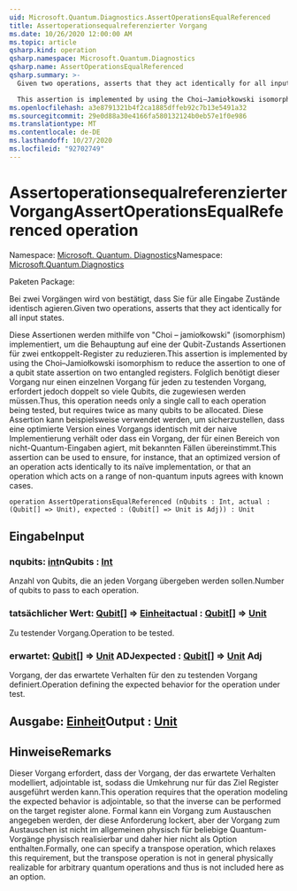 ```yaml
---
uid: Microsoft.Quantum.Diagnostics.AssertOperationsEqualReferenced
title: Assertoperationsequalreferenzierter Vorgang
ms.date: 10/26/2020 12:00:00 AM
ms.topic: article
qsharp.kind: operation
qsharp.namespace: Microsoft.Quantum.Diagnostics
qsharp.name: AssertOperationsEqualReferenced
qsharp.summary: >-
  Given two operations, asserts that they act identically for all input states.

  This assertion is implemented by using the Choi–Jamiołkowski isomorphism to reduce the assertion to one of a qubit state assertion on two entangled registers. Thus, this operation needs only a single call to each operation being tested, but requires twice as many qubits to be allocated. This assertion can be used to ensure, for instance, that an optimized version of an operation acts identically to its naïve implementation, or that an operation which acts on a range of non-quantum inputs agrees with known cases.
ms.openlocfilehash: a3e8791321b4f2ca1885dffeb92c7b13e5491a32
ms.sourcegitcommit: 29e0d88a30e4166fa580132124b0eb57e1f0e986
ms.translationtype: MT
ms.contentlocale: de-DE
ms.lasthandoff: 10/27/2020
ms.locfileid: "92702749"
---
```

# <a name="assertoperationsequalreferenced-operation"></a><span data-ttu-id="0b8f0-102">Assertoperationsequalreferenzierter Vorgang</span><span class="sxs-lookup"><span data-stu-id="0b8f0-102">AssertOperationsEqualReferenced operation</span></span>

<span data-ttu-id="0b8f0-103">Namespace: [Microsoft. Quantum. Diagnostics](xref:Microsoft.Quantum.Diagnostics)</span><span class="sxs-lookup"><span data-stu-id="0b8f0-103">Namespace: [Microsoft.Quantum.Diagnostics](xref:Microsoft.Quantum.Diagnostics)</span></span>

<span data-ttu-id="0b8f0-104">Paketen [](https://nuget.org/packages/)</span><span class="sxs-lookup"><span data-stu-id="0b8f0-104">Package: [](https://nuget.org/packages/)</span></span>


<span data-ttu-id="0b8f0-105">Bei zwei Vorgängen wird von bestätigt, dass Sie für alle Eingabe Zustände identisch agieren.</span><span class="sxs-lookup"><span data-stu-id="0b8f0-105">Given two operations, asserts that they act identically for all input states.</span></span>

<span data-ttu-id="0b8f0-106">Diese Assertionen werden mithilfe von "Choi – jamiołkowski" (isomorphism) implementiert, um die Behauptung auf eine der Qubit-Zustands Assertionen für zwei entkoppelt-Register zu reduzieren.</span><span class="sxs-lookup"><span data-stu-id="0b8f0-106">This assertion is implemented by using the Choi–Jamiołkowski isomorphism to reduce the assertion to one of a qubit state assertion on two entangled registers.</span></span>
<span data-ttu-id="0b8f0-107">Folglich benötigt dieser Vorgang nur einen einzelnen Vorgang für jeden zu testenden Vorgang, erfordert jedoch doppelt so viele Qubits, die zugewiesen werden müssen.</span><span class="sxs-lookup"><span data-stu-id="0b8f0-107">Thus, this operation needs only a single call to each operation being tested, but requires twice as many qubits to be allocated.</span></span>
<span data-ttu-id="0b8f0-108">Diese Assertion kann beispielsweise verwendet werden, um sicherzustellen, dass eine optimierte Version eines Vorgangs identisch mit der naive Implementierung verhält oder dass ein Vorgang, der für einen Bereich von nicht-Quantum-Eingaben agiert, mit bekannten Fällen übereinstimmt.</span><span class="sxs-lookup"><span data-stu-id="0b8f0-108">This assertion can be used to ensure, for instance, that an optimized version of an operation acts identically to its naïve implementation, or that an operation which acts on a range of non-quantum inputs agrees with known cases.</span></span>

```qsharp
operation AssertOperationsEqualReferenced (nQubits : Int, actual : (Qubit[] => Unit), expected : (Qubit[] => Unit is Adj)) : Unit
```


## <a name="input"></a><span data-ttu-id="0b8f0-109">Eingabe</span><span class="sxs-lookup"><span data-stu-id="0b8f0-109">Input</span></span>

### <a name="nqubits--int"></a><span data-ttu-id="0b8f0-110">nqubits: [int](xref:microsoft.quantum.lang-ref.int)</span><span class="sxs-lookup"><span data-stu-id="0b8f0-110">nQubits : [Int](xref:microsoft.quantum.lang-ref.int)</span></span>

<span data-ttu-id="0b8f0-111">Anzahl von Qubits, die an jeden Vorgang übergeben werden sollen.</span><span class="sxs-lookup"><span data-stu-id="0b8f0-111">Number of qubits to pass to each operation.</span></span>


### <a name="actual--qubit--unit"></a><span data-ttu-id="0b8f0-112">tatsächlicher Wert: [Qubit](xref:microsoft.quantum.lang-ref.qubit)[] => [Einheit](xref:microsoft.quantum.lang-ref.unit)</span><span class="sxs-lookup"><span data-stu-id="0b8f0-112">actual : [Qubit](xref:microsoft.quantum.lang-ref.qubit)[] => [Unit](xref:microsoft.quantum.lang-ref.unit)</span></span> 

<span data-ttu-id="0b8f0-113">Zu testender Vorgang.</span><span class="sxs-lookup"><span data-stu-id="0b8f0-113">Operation to be tested.</span></span>


### <a name="expected--qubit--unit-adj"></a><span data-ttu-id="0b8f0-114">erwartet: [Qubit](xref:microsoft.quantum.lang-ref.qubit)[] => [Unit](xref:microsoft.quantum.lang-ref.unit) ADJ</span><span class="sxs-lookup"><span data-stu-id="0b8f0-114">expected : [Qubit](xref:microsoft.quantum.lang-ref.qubit)[] => [Unit](xref:microsoft.quantum.lang-ref.unit) Adj</span></span>

<span data-ttu-id="0b8f0-115">Vorgang, der das erwartete Verhalten für den zu testenden Vorgang definiert.</span><span class="sxs-lookup"><span data-stu-id="0b8f0-115">Operation defining the expected behavior for the operation under test.</span></span>



## <a name="output--unit"></a><span data-ttu-id="0b8f0-116">Ausgabe: [Einheit](xref:microsoft.quantum.lang-ref.unit)</span><span class="sxs-lookup"><span data-stu-id="0b8f0-116">Output : [Unit](xref:microsoft.quantum.lang-ref.unit)</span></span>



## <a name="remarks"></a><span data-ttu-id="0b8f0-117">Hinweise</span><span class="sxs-lookup"><span data-stu-id="0b8f0-117">Remarks</span></span>

<span data-ttu-id="0b8f0-118">Dieser Vorgang erfordert, dass der Vorgang, der das erwartete Verhalten modelliert, adjointable ist, sodass die Umkehrung nur für das Ziel Register ausgeführt werden kann.</span><span class="sxs-lookup"><span data-stu-id="0b8f0-118">This operation requires that the operation modeling the expected behavior is adjointable, so that the inverse can be performed on the target register alone.</span></span>
<span data-ttu-id="0b8f0-119">Formal kann ein Vorgang zum Austauschen angegeben werden, der diese Anforderung lockert, aber der Vorgang zum Austauschen ist nicht im allgemeinen physisch für beliebige Quantum-Vorgänge physisch realisierbar und daher hier nicht als Option enthalten.</span><span class="sxs-lookup"><span data-stu-id="0b8f0-119">Formally, one can specify a transpose operation, which relaxes this requirement, but the transpose operation is not in general physically realizable for arbitrary quantum operations and thus is not included here as an option.</span></span>